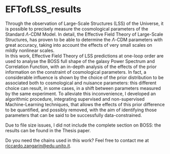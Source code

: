 # EFTofLSS_results
Through the observation of Large-Scale Structures (LSS) of the Universe, it is possible to precisely measure the cosmological parameters of the Standard $\Lambda$-CDM Model. In detail, the Effective Field Theory of Large-Scale Structures, has proven to be able to determine the $\Lambda$-CDM parameters with great accuracy, taking into account the effects of very small scales on mildly nonlinear scales.\
In this work, Effective Field Theory of LSS predictions at one-loop order are used to analyse the BOSS full shape of the galaxy Power Spectrum and Correlation Function, with an in-depth analysis of the effects of the prior information on the constraint of cosmological parameters. In fact, a considerable influence is shown by the choice of the prior distribution to be associated both to cosmological and nuisance parameters: this different choice can result, in some cases, in a shift between parameters measured by the same experiment. To alleviate this inconvenience, I developed an algorithmic procedure, integrating supervised and non-supervised Machine-Learning techniques, that allows the effects of this prior difference to be quantified, and possibly removed, with the aim of identifying those parameters that can be said to be successfully data-constrained.

Due to file size issues, I did not include the complete section on BOSS: the results can be found in the Thesis paper.

Do you need the chains used in this work? Feel free to contact me at riccardo.zangarin@edu.unito.it.

